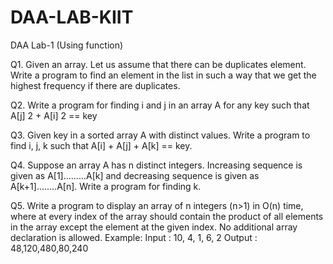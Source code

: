 # DAA-LAB-KIIT
DAA Lab-1 (Using function)

Q1. Given an array. Let us assume that there can be duplicates element. Write a program to find an
element in the list in such a way that we get the highest frequency if there are duplicates.

Q2. Write a program for finding i and j in an array A for any key such that A[j] 2 + A[i] 2 == key

Q3. Given key in a sorted array A with distinct values. Write a program to find i, j, k such that A[i] + A[j] +
A[k] == key.

Q4. Suppose an array A has n distinct integers. Increasing sequence is given as A[1].........A[k] and
decreasing sequence is given as A[k+1]........A[n]. Write a program for finding k.

Q5. Write a program to display an array of n integers (n&gt;1) in O(n) time, where at every index of the
array should contain the product of all elements in the array except the element at the given index. No
additional array declaration is allowed.
Example: Input : 10, 4, 1, 6, 2 Output : 48,120,480,80,240

